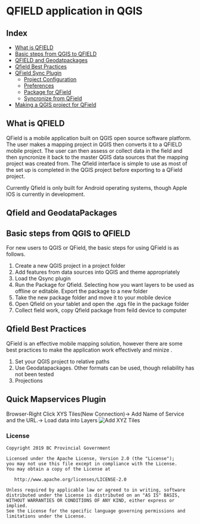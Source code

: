 # QFIELD application in QGIS


## Index
* [What is QFIELD](#What-is-QFIELD)
* [Basic steps from QGIS to QFIELD](#What-is-QFIELD)
* [QFIELD and Geodatpackages](#Quick-Mapservices-Plugin)
* [Qfield Best Practices](#Qfield-Best-Practices)
* [QField Sync Plugin](#QField-Sync-Plugin)
   * [Project Configuration](#Project-Configuration)
   * [Preferences](#Preferences)
   * [Package for QField](#Package-for-QField)
   * [Syncronize from QField](#Syncronize-from-QField)
* [Making a QGIS project for QField](#Making-a-QGIS-project-for-QField)

## What is QFIELD

QField is a mobile application built on QGIS open source software platform. The user makes a mapping project in QGIS then converts it to a QFIELD mobile project. The user can then assess or collect data in the field and then syncronize it back to the master QGIS data sources that the mapping project was created from. The Qfield interface is simple to use as most of the set up is completed in the QGIS project before exporting to a QField project.

Currently Qfield is only built for Android operating systems, though Apple IOS is currently in development.

## Qfield and GeodataPackages

## Basic steps from QGIS to QFIELD
 For new users to QGIS or QField, the basic steps for using QField is as follows.
 1. Create a new QGIS project in a project folder
 2. Add features from data sources into QGIS and theme appropriately
 3. Load the Qsync plugin
 4. Run the Package for Qfield. Selecting how you want layers to be used as offline or editable. Export the package to a new folder
 5. Take the new package folder and move it to your mobile device
 6. Open Qfield on your tablet and open the .qgs file in the package folder
 7. Collect field work, copy Qfield package from feild device to computer

## Qfield Best Practices

QField is an effective mobile mapping solution, however there are some best practices to make the application work effectively and minize .

1. Set your QGIS project to relative paths
2. Use Geodatapackages. Other formats can be used, though reliability has not been tested
3. Projections


## Quick Mapservices Plugin



Browser-Right Click XYS Tiles(New Connection)-> Add Name of Service and the URL.-> Load data into Layers
![Add XYZ Tiles](../images/Add_XYZ_Tiles.gif)

### License
    Copyright 2019 BC Provincial Government

    Licensed under the Apache License, Version 2.0 (the "License");
    you may not use this file except in compliance with the License.
    You may obtain a copy of the License at

       http://www.apache.org/licenses/LICENSE-2.0

    Unless required by applicable law or agreed to in writing, software
    distributed under the License is distributed on an "AS IS" BASIS,
    WITHOUT WARRANTIES OR CONDITIONS OF ANY KIND, either express or implied.
    See the License for the specific language governing permissions and
    limitations under the License.
